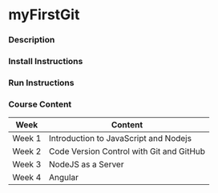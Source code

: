 # myFirstGit

### Description

### Install Instructions

### Run Instructions

### Course Content
| Week   | Content                                  |
|--------|------------------------------------------|
| Week 1 | Introduction to JavaScript and Nodejs    |
| Week 2 | Code Version Control with Git and GitHub |
| Week 3 | NodeJS as a Server                       |
| Week 4 | Angular                                  |
